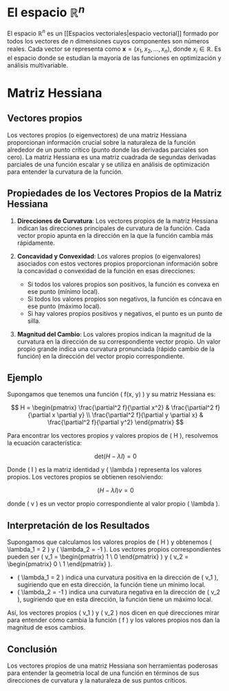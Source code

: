 
# El espacio $\mathbb{R}^n$

El espacio $\mathbb{R}^n$ es un [[Espacios vectoriales|espacio vectorial]] formado por todos los vectores de $n$ dimensiones cuyos componentes son números reales. Cada vector se representa como $\mathbf{x} = (x_1, x_2, \dots, x_n)$, donde $x_i \in \mathbb{R}$. Es el espacio donde se estudian la mayoría de las funciones en optimización y análisis multivariable.

# Matriz Hessiana

## Vectores propios
Los vectores propios (o eigenvectores) de una matriz Hessiana proporcionan información crucial sobre la naturaleza de la función alrededor de un punto crítico (punto donde las derivadas parciales son cero). La matriz Hessiana es una matriz cuadrada de segundas derivadas parciales de una función escalar y se utiliza en análisis de optimización para entender la curvatura de la función.

## Propiedades de los Vectores Propios de la Matriz Hessiana

1. **Direcciones de Curvatura**: Los vectores propios de la matriz Hessiana indican las direcciones principales de curvatura de la función. Cada vector propio apunta en la dirección en la que la función cambia más rápidamente.

2. **Concavidad y Convexidad**: Los valores propios (o eigenvalores) asociados con estos vectores propios proporcionan información sobre la concavidad o convexidad de la función en esas direcciones:
    - Si todos los valores propios son positivos, la función es convexa en ese punto (mínimo local).
    - Si todos los valores propios son negativos, la función es cóncava en ese punto (máximo local).
    - Si hay valores propios positivos y negativos, el punto es un punto de silla.

3. **Magnitud del Cambio**: Los valores propios indican la magnitud de la curvatura en la dirección de su correspondiente vector propio. Un valor propio grande indica una curvatura pronunciada (rápido cambio de la función) en la dirección del vector propio correspondiente.

## Ejemplo

Supongamos que tenemos una función \( f(x, y) \) y su matriz Hessiana es:

$$
H = \begin{pmatrix}
    \frac{\partial^2 f}{\partial x^2} & \frac{\partial^2 f}{\partial x \partial y} \\
    \frac{\partial^2 f}{\partial y \partial x} & \frac{\partial^2 f}{\partial y^2}
\end{pmatrix}
$$

Para encontrar los vectores propios y valores propios de \( H \), resolvemos la ecuación característica:

$$
\text{det}(H - \lambda I) = 0
$$

Donde \( I \) es la matriz identidad y \( \lambda \) representa los valores propios. Los vectores propios se obtienen resolviendo:

$$
(H - \lambda I)v = 0
$$

donde \( v \) es un vector propio correspondiente al valor propio \( \lambda \).

## Interpretación de los Resultados

Supongamos que calculamos los valores propios de \( H \) y obtenemos \( \lambda_1 = 2 \) y \( \lambda_2 = -1 \). Los vectores propios correspondientes pueden ser \( v_1 = \begin{pmatrix} 1 \\ 0 \end{pmatrix} \) y \( v_2 = \begin{pmatrix} 0 \\ 1 \end{pmatrix} \).

- \( \lambda_1 = 2 \) indica una curvatura positiva en la dirección de \( v_1 \), sugiriendo que en esta dirección, la función tiene un mínimo local.
- \( \lambda_2 = -1 \) indica una curvatura negativa en la dirección de \( v_2 \), sugiriendo que en esta dirección, la función tiene un máximo local.

Así, los vectores propios \( v_1 \) y \( v_2 \) nos dicen en qué direcciones mirar para entender cómo cambia la función \( f \) y los valores propios nos dan la magnitud de esos cambios.

## Conclusión

Los vectores propios de una matriz Hessiana son herramientas poderosas para entender la geometría local de una función en términos de sus direcciones de curvatura y la naturaleza de sus puntos críticos.